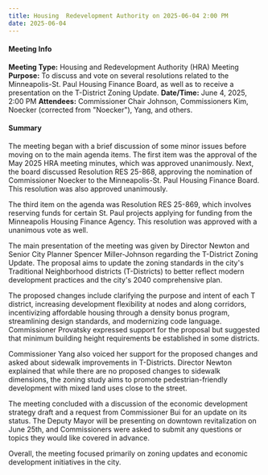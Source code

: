 ```yaml
---
title: Housing  Redevelopment Authority on 2025-06-04 2:00 PM
date: 2025-06-04
---
```

#### Meeting Info
**Meeting Type:** Housing and Redevelopment Authority (HRA) Meeting
**Purpose:** To discuss and vote on several resolutions related to the Minneapolis-St. Paul Housing Finance Board, as well as to receive a presentation on the T-District Zoning Update.
**Date/Time:** June 4, 2025, 2:00 PM
**Attendees:** Commissioner Chair Johnson, Commissioners Kim, Noecker (corrected from "Noecker"), Yang, and others.

#### Summary

The meeting began with a brief discussion of some minor issues before moving on to the main agenda items. The first item was the approval of the May 2025 HRA meeting minutes, which was approved unanimously. Next, the board discussed Resolution RES 25-868, approving the nomination of Commissioner Noecker to the Minneapolis-St. Paul Housing Finance Board. This resolution was also approved unanimously.

The third item on the agenda was Resolution RES 25-869, which involves reserving funds for certain St. Paul projects applying for funding from the Minneapolis Housing Finance Agency. This resolution was approved with a unanimous vote as well.

The main presentation of the meeting was given by Director Newton and Senior City Planner Spencer Miller-Johnson regarding the T-District Zoning Update. The proposal aims to update the zoning standards in the city's Traditional Neighborhood districts (T-Districts) to better reflect modern development practices and the city's 2040 comprehensive plan.

The proposed changes include clarifying the purpose and intent of each T district, increasing development flexibility at nodes and along corridors, incentivizing affordable housing through a density bonus program, streamlining design standards, and modernizing code language. Commissioner Provatsky expressed support for the proposal but suggested that minimum building height requirements be established in some districts.

Commissioner Yang also voiced her support for the proposed changes and asked about sidewalk improvements in T-Districts. Director Newton explained that while there are no proposed changes to sidewalk dimensions, the zoning study aims to promote pedestrian-friendly development with mixed land uses close to the street.

The meeting concluded with a discussion of the economic development strategy draft and a request from Commissioner Bui for an update on its status. The Deputy Mayor will be presenting on downtown revitalization on June 25th, and Commissioners were asked to submit any questions or topics they would like covered in advance.

Overall, the meeting focused primarily on zoning updates and economic development initiatives in the city.

